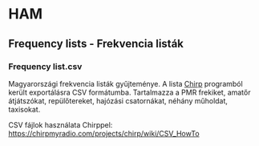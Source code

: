# HAM

## Frequency lists - Frekvencia listák

### Frequency list.csv
Magyarországi frekvencia listák gyűjteménye. A lista [Chirp](https://chirpmyradio.com/projects/chirp/wiki/Home) programból került exportálásra CSV formátumba. Tartalmazza a PMR frekiket, amatőr átjátszókat, repülőtereket, hajózási csatornákat, néhány műholdat, taxisokat.

CSV fájlok használata Chirppel: https://chirpmyradio.com/projects/chirp/wiki/CSV_HowTo
